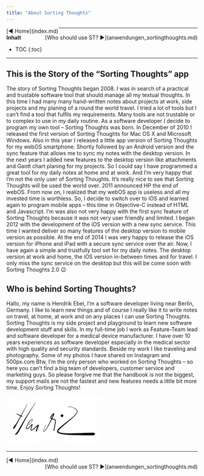 ```yaml
---
title: "About Sorting Thoughts"
---
```


<div class="pageNavigation">
<div style="float:left;">
   [◀️ Home](index.md)
</div>
<div style="float:right;">
  [Who should use ST? ▶️](anwendungen_sortingthoughts.md)
</div>
</div>

---------------
__Inhalt__
* TOC
{:toc}
---------------

## This is the Story of the “Sorting Thoughts” app

The story of Sorting Thoughts began 2008. I was in search of a practical and trustable software tool that should manage all my textual thoughts. In this time I had many many hand-written notes about projects at work, side projects and my planing of a round the world travel. I tried a lot of tools but I can’t find a tool that fulfils my requirements. Many tools are not trustable or to complex to use in my daily routine. As a software developer I decide to program my own tool – Sorting Thoughts was born.
In December of 2010 I released the first version of Sorting Thoughts for Mac OS X and Microsoft Windows. Also in this year I released a little app version of Sorting Thoughts for my webOS smartphone. Shortly followed by an Android version and the sync feature that allows me to sync my notes with the desktop version. In the next years I added new features to the desktop version like attachments and Gantt chart planing for my projects. So I could say I have programmed a great tool for my daily notes at home and at work. And I’m very happy that I’m not the only user of Sorting Thoughts. It’s really nice to see that Sorting Thoughts will be used the world over.
2011 announced HP the end of webOS. From now on,  I realized that my webOS app is useless and all my invested time is worthless. So, I decide to switch over to iOS and learned again to program mobile apps – this time in Objective-C instead of HTML and Javascript. I’m was also not very happy with the first sync feature of Sorting Thoughts because it was not very user friendly and limited. I began 2012 with the development of the iOS version with a new sync service. This time I wanted deliver so many features of the desktop version to mobile version as possible. At the end of 2014 I was very happy to release the iOS version for iPhone and iPad with a secure sync service over the air.
Now, I have again a simple and trustfully tool set for my daily notes. The desktop version at work and home, the iOS version in-between times and for travel. I only miss the sync service on the desktop but this will be come soon with Sorting Thoughts 2.0 😉

## Who is behind Sorting Thoughts?

Hallo, my name is Hendrik Ebel,  I’m a software developer living near Berlin, Germany. I like to learn new things and of course I really like it to write notes on travel, at home, at work and on any places I can use Sorting Thoughts. Sorting Thoughts is my side project and playground to learn new software development stuff and skills. In my full-time job I work as Feature-Team lead and software developer for a medical device manufacturer. I have over 10 years experiences as software developer especially in the medical sector with high quality and security standards. Beside my work I like traveling and photography. Some of my photos I have shared on Instagram and 500px.com
Btw, I’m the only person who worked on Sorting Thoughts – so here you can’t find a big team of developers, customer service and marketing guys. So please forgive me that the handbook is not the biggest, my support mails are not the fastest and new features needs a little bit more time.
Enjoy Sorting Thoughts!

![Hendrik](/assets/images/sig.png)


---------------

<div class="pageNavigation">
<div style="float:left;">
   [◀️ Home](index.md)
</div>
<div style="float:right;">
  [Who should use ST? ▶️](anwendungen_sortingthoughts.md)
</div>
</div>
